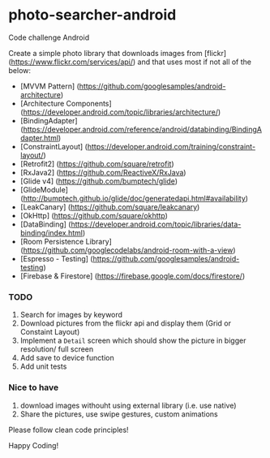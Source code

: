 # photo-searcher-android
Code challenge Android

Create a simple photo library that downloads images from [flickr] (https://www.flickr.com/services/api/)
and that uses most if not all of the below:

* [MVVM Pattern] (https://github.com/googlesamples/android-architecture)
* [Architecture Components] (https://developer.android.com/topic/libraries/architecture/)
* [BindingAdapter] (https://developer.android.com/reference/android/databinding/BindingAdapter.html)
* [ConstraintLayout] (https://developer.android.com/training/constraint-layout/)
* [Retrofit2] (https://github.com/square/retrofit)
* [RxJava2] (https://github.com/ReactiveX/RxJava)
* [Glide v4] (https://github.com/bumptech/glide)
* [GlideModule] (http://bumptech.github.io/glide/doc/generatedapi.html#availability)
* [LeakCanary] (https://github.com/square/leakcanary)
* [OkHttp] (https://github.com/square/okhttp)
* [DataBinding] (https://developer.android.com/topic/libraries/data-binding/index.html)
* [Room Persistence Library] (https://github.com/googlecodelabs/android-room-with-a-view)
* [Espresso - Testing] (https://github.com/googlesamples/android-testing)
* [Firebase & Firestore] (https://firebase.google.com/docs/firestore/)

### TODO
1. Search for images by keyword
2. Download pictures from the flickr api and display them (Grid or Constaint Layout)
3. Implement a `Detail` screen which should show the picture in bigger resolution/ full screen
4. Add save to device function
5. Add unit tests

### Nice to have
1. download images withouht using external library (i.e. use native)
2. Share the pictures, use swipe gestures, custom animations

Please follow clean code principles!

Happy Coding!

